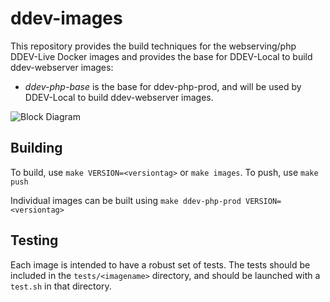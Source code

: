 # ddev-images

This repository provides the build techniques for the webserving/php DDEV-Live Docker images and provides the base for DDEV-Local to build ddev-webserver images:

* *ddev-php-base* is the base for ddev-php-prod, and will be used by DDEV-Local to build ddev-webserver images.

![Block Diagram](docs-pics/ddev-images-block-diagram.png)

## Building

To build, use `make VERSION=<versiontag>` or `make images`. To push, use `make push`

Individual images can be built using `make ddev-php-prod VERSION=<versiontag>`

## Testing

Each image is intended to have a robust set of tests. The tests should be included in the `tests/<imagename>` directory, and should be launched with a `test.sh` in that directory.
